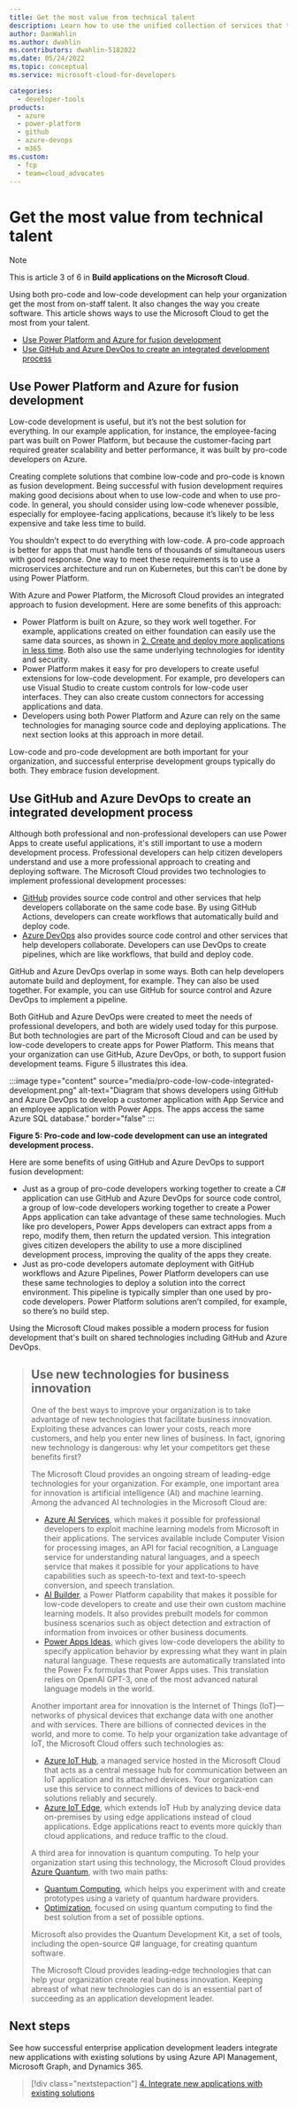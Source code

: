 ```yaml
---
title: Get the most value from technical talent
description: Learn how to use the unified collection of services that the Microsoft Cloud provides to get the most value from technical talent.
author: DanWahlin
ms.author: dwahlin
ms.contributors: dwahlin-5182022
ms.date: 05/24/2022
ms.topic: conceptual
ms.service: microsoft-cloud-for-developers

categories:
  - developer-tools
products:
  - azure
  - power-platform
  - github
  - azure-devops
  - m365
ms.custom:
  - fcp
  - team=cloud_advocates
---
```


# Get the most value from technical talent

> [!Note]
> This is article 3 of 6 in **Build applications on the Microsoft Cloud**.

Using both pro-code and low-code development can help your organization get the most from on-staff talent. It also changes the way you create software. This article shows ways to use the Microsoft Cloud to get the most from your talent.

- [Use Power Platform and Azure for fusion development](#use-power-platform-and-azure-for-fusion-development)
- [Use GitHub and Azure DevOps to create an integrated development process](#use-github-and-azure-devops-to-create-an-integrated-development-process)

## Use Power Platform and Azure for fusion development

Low-code development is useful, but it’s not the best solution for everything. In our example application, for instance, the employee-facing part was built on Power Platform, but because the customer-facing part required greater scalability and better performance, it was built by pro-code developers on Azure.

Creating complete solutions that combine low-code and pro-code is known as fusion development. Being successful with fusion development requires making good decisions about when to use low-code and when to use pro-code. In general, you should consider using low-code whenever possible, especially for employee-facing applications, because it’s likely to be less expensive and take less time to build.

You shouldn’t expect to do everything with low-code. A pro-code approach is better for apps that must handle tens of thousands of simultaneous users with good response. One way to meet these requirements is to use a microservices architecture and run on Kubernetes, but this can't be done by using Power Platform.

With Azure and Power Platform, the Microsoft Cloud provides an integrated approach to fusion development. Here are some benefits of this approach:

- Power Platform is built on Azure, so they work well together. For example, applications created on either foundation can easily use the same data sources, as shown in [2. Create and deploy more applications in less time](create-deploy-more-applications-less-time.md). Both also use the same underlying technologies for identity and security.
- Power Platform makes it easy for pro developers to create useful extensions for low-code development. For example, pro developers can use Visual Studio to create custom controls for low-code user interfaces. They can also create custom connectors for accessing applications and data.
- Developers using both Power Platform and Azure can rely on the same technologies for managing source code and deploying applications. The next section looks at this approach in more detail.

Low-code and pro-code development are both important for your organization, and successful enterprise development groups typically do both. They embrace fusion development.

## Use GitHub and Azure DevOps to create an integrated development process

Although both professional and non-professional developers can use Power Apps to create useful applications, it's still important to use a modern development process. Professional developers can help citizen developers understand and use a more professional approach to creating and deploying software. The Microsoft Cloud provides two technologies to implement professional development processes:

- [GitHub](https://docs.github.com/en) provides source code control and other services that help developers collaborate on the same code base. By using GitHub Actions, developers can create workflows that automatically build and deploy code.
- [Azure DevOps](/azure/devops) also provides source code control and other services that help developers collaborate. Developers can use DevOps to create pipelines, which are like workflows, that build and deploy code.

GitHub and Azure DevOps overlap in some ways. Both can help developers automate build and deployment, for example. They can also be used together. For example, you can use GitHub for source control and Azure DevOps to implement a pipeline.

Both GitHub and Azure DevOps were created to meet the needs of professional developers, and both are widely used today for this purpose. But both technologies are part of the Microsoft Cloud and can be used by low-code developers to create apps for Power Platform. This means that your organization can use GitHub, Azure DevOps, or both, to support fusion development teams. Figure 5 illustrates this idea.

:::image type="content" source="media/pro-code-low-code-integrated-development.png" alt-text="Diagram that shows developers using GitHub and Azure DevOps to develop a customer application with App Service and an employee application with Power Apps. The apps access the same Azure SQL database." border="false" :::

**Figure 5: Pro-code and low-code development can use an integrated development process.**

Here are some benefits of using GitHub and Azure DevOps to support fusion development:

- Just as a group of pro-code developers working together to create a C# application can use GitHub and Azure DevOps for source code control, a group of low-code developers working together to create a Power Apps application can take advantage of these same technologies. Much like pro developers, Power Apps developers can extract apps from a repo, modify them, then return the updated version. This integration gives citizen developers the ability to use a more disciplined development process, improving the quality of the apps they create.
- Just as pro-code developers automate deployment with GitHub workflows and Azure Pipelines, Power Platform developers can use these same technologies to deploy a solution into the correct environment. This pipeline is typically simpler than one used by pro-code developers. Power Platform solutions aren’t compiled, for example, so there’s no build step.

Using the Microsoft Cloud makes possible a modern process for fusion development that's built on shared technologies including GitHub and Azure DevOps.

> ## Use new technologies for business innovation
>
> One of the best ways to improve your organization is to take advantage of new technologies that facilitate business innovation. Exploiting these advances can lower your costs, reach more customers, and help you enter new lines of business. In fact, ignoring new technology is dangerous: why let your competitors get these benefits first?
>
> The Microsoft Cloud provides an ongoing stream of leading-edge technologies for your organization. For example, one important area for innovation is artificial intelligence (AI) and machine learning. Among the advanced AI technologies in the Microsoft Cloud are:
>
> - [Azure AI Services](/azure/ai-services), which makes it possible for professional developers to exploit machine learning models from Microsoft in their applications. The services available include Computer Vision for processing images, an API for facial recognition, a Language service for understanding natural languages, and a speech service that makes it possible for your applications to have capabilities such as speech-to-text and text-to-speech conversion, and speech translation.
> - [AI Builder](/ai-builder), a Power Platform capability that makes it possible for low-code developers to create and use their own custom machine learning models. It also provides prebuilt models for common business scenarios such as object detection and extraction of information from invoices or other business documents.
> - [Power Apps Ideas](/power-apps/maker/canvas-apps/power-apps-ideas), which gives low-code developers the ability to specify application behavior by expressing what they want in plain natural language. These requests are automatically translated into the Power Fx formulas that Power Apps uses. This translation relies on OpenAI GPT-3, one of the most advanced natural language models in the world.
>
> Another important area for innovation is the Internet of Things (IoT)—networks of physical devices that exchange data with one another and with services. There are billions of connected devices in the world, and more to come. To help your organization take advantage of IoT, the Microsoft Cloud offers such technologies as:
>
> - [Azure IoT Hub](/azure/iot-hub), a managed service hosted in the Microsoft Cloud that acts as a central message hub for communication between an IoT application and its attached devices. Your organization can use this service to connect millions of devices to back-end solutions reliably and securely.
> - [Azure IoT Edge](/azure/iot-edge), which extends IoT Hub by analyzing device data on-premises by using edge applications instead of cloud applications. Edge applications react to events more quickly than cloud applications, and reduce traffic to the cloud.
>
> A third area for innovation is quantum computing. To help your organization start using this technology, the Microsoft Cloud provides [Azure Quantum](/azure/quantum), with two main paths:
>
> - [Quantum Computing](/azure/quantum/overview-understanding-quantum-computing), which helps you experiment with and create prototypes using a variety of quantum hardware providers.
> - [Optimization](/azure/quantum/optimization-overview-introduction), focused on using quantum computing to find the best solution from a set of possible options.
>
> Microsoft also provides the Quantum Development Kit, a set of tools, including the open-source Q# language, for creating quantum software.
>
> The Microsoft Cloud provides leading-edge technologies that can help your organization create real business innovation. Keeping abreast of what new technologies can do is an essential part of succeeding as an application development leader.

## Next steps

See how successful enterprise application development leaders integrate new applications with existing solutions by using Azure API Management, Microsoft Graph, and Dynamics 365.

> [!div class="nextstepaction"]
> [4. Integrate new applications with existing solutions](integrate-new-applications-existing-solutions.md)
